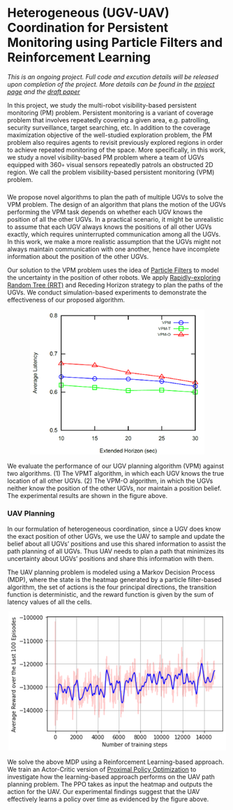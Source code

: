 # Heterogeneous (UGV-UAV) Coordination for Persistent Monitoring using Particle Filters and Reinforcement Learning
 
*This is an ongoing project. Full code and excution details will be released upon completion of the project. More details can be found in the [project page](https://ieranik.github.io/projects/hcrl/) and the [draft paper](https://ieranik.github.io/files/hcrl.pdf)*


In this project, we study the multi-robot visibility-based persistent monitoring (PM) problem. Persistent monitoring is a variant of coverage problem that involves repeatedly covering a given area, e.g. patrolling, security surveillance, target searching, etc. In addition to the coverage maximization objective of the well-studied exploration problem, the PM problem also requires agents to revisit previously explored regions in order to achieve repeated monitoring of the space. More specifically, in this work, we study a novel visibility-based PM problem where a team of UGVs equipped with 360◦ visual sensors repeatedly patrols an obstructed 2D region. We call the problem visibility-based persistent monitoring (VPM) problem. 


###

We propose novel algorithms to plan the path of multiple UGVs to solve the VPM problem. The design of an algorithm that plans the motion of the UGVs performing the VPM task depends on whether each UGV knows the position of all the other UGVs. In a practical scenario, it might be unrealistic to assume that each UGV always knows the positions of all other UGVs exactly, which requires uninterrupted communication among all the UGVs. In this work, we make a more realistic assumption that the UGVs might not always maintain communication with one another, hence have incomplete information about the position of the other UGVs.

Our solution to the VPM problem uses the idea of [Particle Filters](https://en.wikipedia.org/wiki/Particle_filter) to model the uncertainty in the position of other robots. We apply [Rapidly-exploring Random Tree (RRT)](https://en.wikipedia.org/wiki/Rapidly_exploring_random_tree) and Receding Horizon strategy to plan the paths of the UGVs. We conduct simulation-based experiments to demonstrate the effectiveness of our proposed algorithm.

<p align="center">
  <img src="/images/hcpf_plot.png" width="400"/>
</p> 


We evaluate the performance of our UGV planning algorithm (VPM) against two algorithms. (1) The VPMT algorithm, in which each UGV knows the true location of all other UGVs. (2) The VPM-O algorithm, in which the UGVs neither know the position of the other UGVs, nor maintain a position belief. The experimental results are shown in the figure above.



### UAV Planning

In our formulation of heterogeneous coordination, since a UGV does know the exact position of other UGVs, we use the UAV to sample and update the belief about all UGVs’ positions and use this shared information to assist the path planning of all UGVs. Thus UAV needs to plan a path that minimizes its uncertainty about UGVs’ positions and share this information with them.

The UAV planning problem is modeled using a Markov Decision Process (MDP), where the state is the heatmap generated by a particle filter-based algorithm, the set of actions is the four principal directions, the transition function is deterministic, and the reward function is given by the sum of latency values of all the cells. 

<p align="center">
  <img src="/images/hcrl_plot.png" width="500"/>
</p> 

We solve the above MDP using a Reinforcement Learning-based approach. We train an Actor-Critic version of [Proximal Policy Optimization](https://arxiv.org/abs/1707.06347) to investigate how the learning-based approach performs on the UAV path planning problem. The PPO takes
as input the heatmap and outputs the action for the UAV. Our experimental findings suggest that the UAV effectively learns a policy over time as evidenced by the figure above.